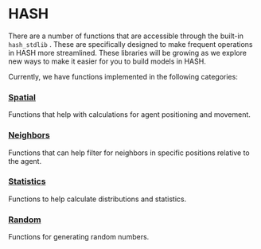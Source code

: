 # HASH

There are a number of functions that are accessible through the built-in `hash_stdlib` . These are specifically designed to make frequent operations in HASH more streamlined. These libraries will be growing as we explore new ways to make it easier for you to build models in HASH. 

Currently, we have functions implemented in the following categories:

### [Spatial](spatial.md)

Functions that help with calculations for agent positioning and movement.

### [Neighbors](neighbors.md)

Functions that can help filter for neighbors in specific positions relative to the agent.

### [Statistics](javascript-libraries.md)

Functions to help calculate distributions and statistics.

### [Random](random.md)

Functions for generating random numbers.

